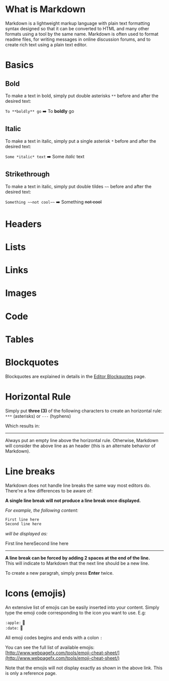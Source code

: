 <!-- TITLE: Markdown Syntax -->
<!-- SUBTITLE: Cheatsheet for the markdown syntax -->

# What is Markdown
Markdown is a lightweight markup language with plain text formatting syntax designed so that it can be converted to HTML and many other formats using a tool by the same name. Markdown is often used to format readme files, for writing messages in online discussion forums, and to create rich text using a plain text editor.

# Basics
## Bold
To make a text in bold, simply put double asterisks `**` before and after the desired text:

`To **boldly** go` :arrow_right: To **boldly** go

## Italic

To make a text in italic, simply put a single asterisk `*` before and after the desired text:

`Some *italic* text` :arrow_right: Some *italic* text

## Strikethrough

To make a text in italic, simply put double tildes `~~` before and after the desired text:

`Something ~~not cool~~` :arrow_right: Something ~~not cool~~

# Headers

# Lists

# Links
# Images

# Code

# Tables

# Blockquotes
Blockquotes are explained in details in the [Editor Blockquotes](https://docs.wiki.requarks.io/user-guide/blockquotes) page.

# Horizontal Rule
Simply put **three (3)** of the following characters to create an horizontal rule: `***` (asterisks) or `---` (hyphens)

Which results in:

---

Always put an empty line above the horizontal rule. Otherwise, Markdown will consider the above line as an header (this is an alternate behavior of Markdown).
# Line breaks
Markdown does not handle line breaks the same way most editors do. There're a few differences to be aware of:

**A single line break will not produce a line break once displayed.**

*For example, the following content:*

```markdown
First line here
Second line here
```

*will be displayed as:*

First line hereSecond line here

---

**A line break can be forced by adding 2 spaces at the end of the line.**  
This will indicate to Markdown that the next line should be a new line.

To create a new paragrah, simply press **Enter** twice.

# Icons (emojis)
An extensive list of emojis can be easily inserted into your content. Simply type the emoji code corresponding to the icon you want to use. E.g:

`:apple:` :apple:  
`:date:` :date:

All emoji codes begins and ends with a colon `:`

You can see the full list of available emojis: [http://www.webpagefx.com/tools/emoji-cheat-sheet/](http://www.webpagefx.com/tools/emoji-cheat-sheet/)

Note that the emojis will not display exactly as shown in the above link. This is only a reference page.
